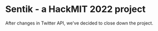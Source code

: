 # Sentik - a HackMIT 2022 project

After changes in Twitter API, we've decided to close down the project.
